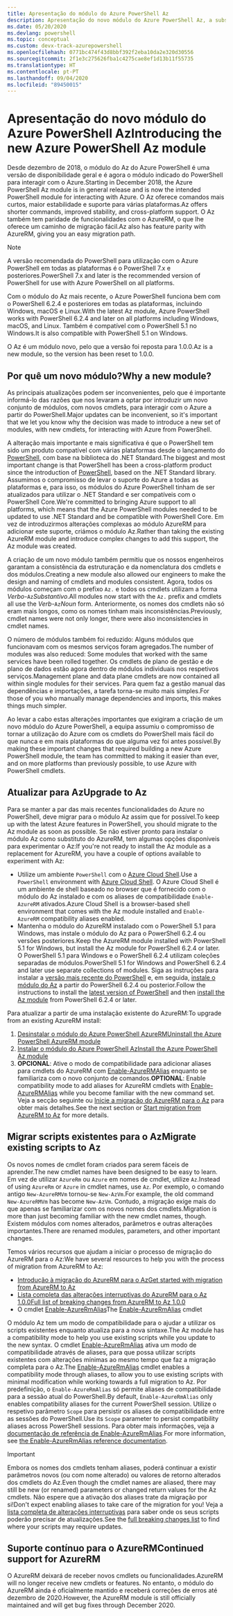 ```yaml
---
title: Apresentação do módulo do Azure PowerShell Az
description: Apresentação do novo módulo do Azure PowerShell Az, a substituição do módulo AzureRM.
ms.date: 05/20/2020
ms.devlang: powershell
ms.topic: conceptual
ms.custom: devx-track-azurepowershell
ms.openlocfilehash: 0771bc474f43d8bbf392f2eba10da2e320d30556
ms.sourcegitcommit: 2f1e3c275626fba1c4275cae8ef1d13b11f55735
ms.translationtype: HT
ms.contentlocale: pt-PT
ms.lasthandoff: 09/04/2020
ms.locfileid: "89450015"
---
```

# <a name="introducing-the-new-azure-powershell-az-module"></a><span data-ttu-id="a1fb1-103">Apresentação do novo módulo do Azure PowerShell Az</span><span class="sxs-lookup"><span data-stu-id="a1fb1-103">Introducing the new Azure PowerShell Az module</span></span>

<span data-ttu-id="a1fb1-104">Desde dezembro de 2018, o módulo do Az do Azure PowerShell é uma versão de disponibilidade geral e é agora o módulo indicado do PowerShell para interagir com o Azure.</span><span class="sxs-lookup"><span data-stu-id="a1fb1-104">Starting in December 2018, the Azure PowerShell Az module is in general release and is now the intended PowerShell module for interacting with Azure.</span></span> <span data-ttu-id="a1fb1-105">O Az oferece comandos mais curtos, maior estabilidade e suporte para várias plataformas.</span><span class="sxs-lookup"><span data-stu-id="a1fb1-105">Az offers shorter commands, improved stability, and cross-platform support.</span></span> <span data-ttu-id="a1fb1-106">O Az também tem paridade de funcionalidades com o AzureRM, o que lhe oferece um caminho de migração fácil.</span><span class="sxs-lookup"><span data-stu-id="a1fb1-106">Az also has feature parity with AzureRM, giving you an easy migration path.</span></span>

> [!NOTE]
> <span data-ttu-id="a1fb1-107">A versão recomendada do PowerShell para utilização com o Azure PowerShell em todas as plataformas é o PowerShell 7.x e posteriores.</span><span class="sxs-lookup"><span data-stu-id="a1fb1-107">PowerShell 7.x and later is the recommended version of PowerShell for use with Azure PowerShell on all platforms.</span></span>

<span data-ttu-id="a1fb1-108">Com o módulo do Az mais recente, o Azure PowerShell funciona bem com o PowerShell 6.2.4 e posteriores em todas as plataformas, incluindo Windows, macOS e Linux.</span><span class="sxs-lookup"><span data-stu-id="a1fb1-108">With the latest Az module, Azure PowerShell works with PowerShell 6.2.4 and later on all platforms including Windows, macOS, and Linux.</span></span> <span data-ttu-id="a1fb1-109">Também é compatível com o PowerShell 5.1 no Windows.</span><span class="sxs-lookup"><span data-stu-id="a1fb1-109">It is also compatible with PowerShell 5.1 on Windows.</span></span>

<span data-ttu-id="a1fb1-110">O Az é um módulo novo, pelo que a versão foi reposta para 1.0.0.</span><span class="sxs-lookup"><span data-stu-id="a1fb1-110">Az is a new module, so the version has been reset to 1.0.0.</span></span>

## <a name="why-a-new-module"></a><span data-ttu-id="a1fb1-111">Por quê um novo módulo?</span><span class="sxs-lookup"><span data-stu-id="a1fb1-111">Why a new module?</span></span>

<span data-ttu-id="a1fb1-112">As principais atualizações podem ser inconvenientes, pelo que é importante informá-lo das razões que nos levaram a optar por introduzir um novo conjunto de módulos, com novos cmdlets, para interagir com o Azure a partir do PowerShell.</span><span class="sxs-lookup"><span data-stu-id="a1fb1-112">Major updates can be inconvenient, so it's important that we let you know why the decision was made to introduce a new set of modules, with new cmdlets, for interacting with Azure from PowerShell.</span></span>

<span data-ttu-id="a1fb1-113">A alteração mais importante e mais significativa é que o PowerShell tem sido um produto compatível com várias plataformas desde o lançamento do [PowerShell](/powershell/scripting/overview), com base na biblioteca do .NET Standard.</span><span class="sxs-lookup"><span data-stu-id="a1fb1-113">The biggest and most important change is that PowerShell has been a cross-platform product since the introduction of [PowerShell](/powershell/scripting/overview), based on the .NET Standard library.</span></span>
<span data-ttu-id="a1fb1-114">Assumimos o compromisso de levar o suporte do Azure a todas as plataformas e, para isso, os módulos do Azure PowerShell tinham de ser atualizados para utilizar o .NET Standard e ser compatíveis com o PowerShell Core.</span><span class="sxs-lookup"><span data-stu-id="a1fb1-114">We're committed to bringing Azure support to all platforms, which means that the Azure PowerShell modules needed to be updated to use .NET Standard and be compatible with PowerShell Core.</span></span> <span data-ttu-id="a1fb1-115">Em vez de introduzirmos alterações complexas ao módulo AzureRM para adicionar este suporte, criámos o módulo Az.</span><span class="sxs-lookup"><span data-stu-id="a1fb1-115">Rather than taking the existing AzureRM module and introduce complex changes to add this support, the Az module was created.</span></span>

<span data-ttu-id="a1fb1-116">A criação de um novo módulo também permitiu que os nossos engenheiros garantam a consistência da estruturação e da nomenclatura dos cmdlets e dos módulos.</span><span class="sxs-lookup"><span data-stu-id="a1fb1-116">Creating a new module also allowed our engineers to make the design and naming of cmdlets and modules consistent.</span></span> <span data-ttu-id="a1fb1-117">Agora, todos os módulos começam com o prefixo `Az.` e todos os cmdlets utilizam a forma _Verbo_-`Az`_Substantivo_.</span><span class="sxs-lookup"><span data-stu-id="a1fb1-117">All modules now start with the `Az.` prefix and cmdlets all use the _Verb_-`Az`_Noun_ form.</span></span> <span data-ttu-id="a1fb1-118">Anteriormente, os nomes dos cmdlets não só eram mais longos, como os nomes tinham mais inconsistências.</span><span class="sxs-lookup"><span data-stu-id="a1fb1-118">Previously, cmdlet names were not only longer, there were also inconsistencies in cmdlet names.</span></span>

<span data-ttu-id="a1fb1-119">O número de módulos também foi reduzido: Alguns módulos que funcionavam com os mesmos serviços foram agregados.</span><span class="sxs-lookup"><span data-stu-id="a1fb1-119">The number of modules was also reduced: Some modules that worked with the same services have been rolled together.</span></span> <span data-ttu-id="a1fb1-120">Os cmdlets de plano de gestão e de plano de dados estão agora dentro de módulos individuais nos respetivos serviços.</span><span class="sxs-lookup"><span data-stu-id="a1fb1-120">Management plane and data plane cmdlets are now contained all within single modules for their services.</span></span> <span data-ttu-id="a1fb1-121">Para quem faz a gestão manual das dependências e importações, a tarefa torna-se muito mais simples.</span><span class="sxs-lookup"><span data-stu-id="a1fb1-121">For those of you who manually manage dependencies and imports, this makes things much simpler.</span></span>

<span data-ttu-id="a1fb1-122">Ao levar a cabo estas alterações importantes que exigiram a criação de um novo módulo do Azure PowerShell, a equipa assumiu o compromisso de tornar a utilização do Azure com os cmdlets do PowerShell mais fácil do que nunca e em mais plataformas do que alguma vez foi antes possível.</span><span class="sxs-lookup"><span data-stu-id="a1fb1-122">By making these important changes that required building a new Azure PowerShell module, the team has committed to making it easier than ever, and on more platforms than previously possible, to use Azure with PowerShell cmdlets.</span></span>

## <a name="upgrade-to-az"></a><span data-ttu-id="a1fb1-123">Atualizar para Az</span><span class="sxs-lookup"><span data-stu-id="a1fb1-123">Upgrade to Az</span></span>

<span data-ttu-id="a1fb1-124">Para se manter a par das mais recentes funcionalidades do Azure no PowerShell, deve migrar para o módulo Az assim que for possível.</span><span class="sxs-lookup"><span data-stu-id="a1fb1-124">To keep up with the latest Azure features in PowerShell, you should migrate to the Az module as soon as possible.</span></span> <span data-ttu-id="a1fb1-125">Se não estiver pronto para instalar o módulo Az como substituto do AzureRM, tem algumas opções disponíveis para experimentar o Az:</span><span class="sxs-lookup"><span data-stu-id="a1fb1-125">If you're not ready to install the Az module as a replacement for AzureRM, you have a couple of options available to experiment with Az:</span></span>

- <span data-ttu-id="a1fb1-126">Utilize um ambiente `PowerShell` com o [Azure Cloud Shell](https://docs.microsoft.com/azure/cloud-shell/overview).</span><span class="sxs-lookup"><span data-stu-id="a1fb1-126">Use a `PowerShell` environment with [Azure Cloud Shell](https://docs.microsoft.com/azure/cloud-shell/overview).</span></span> <span data-ttu-id="a1fb1-127">O Azure Cloud Shell é um ambiente de shell baseado no browser que é fornecido com o módulo do Az instalado e com os aliases de compatibilidade `Enable-AzureRM` ativados.</span><span class="sxs-lookup"><span data-stu-id="a1fb1-127">Azure Cloud Shell is a browser-based shell environment that comes with the Az module installed and `Enable-AzureRM` compatibility aliases enabled.</span></span>
- <span data-ttu-id="a1fb1-128">Mantenha o módulo do AzureRM instalado com o PowerShell 5.1 para Windows, mas instale o módulo do Az para o PowerShell 6.2.4 ou versões posteriores.</span><span class="sxs-lookup"><span data-stu-id="a1fb1-128">Keep the AzureRM module installed with PowerShell 5.1 for Windows, but install the Az module for PowerShell 6.2.4 or later.</span></span> <span data-ttu-id="a1fb1-129">O PowerShell 5.1 para Windows e o PowerShell 6.2.4 utilizam coleções separadas de módulos.</span><span class="sxs-lookup"><span data-stu-id="a1fb1-129">PowerShell 5.1 for Windows and PowerShell 6.2.4 and later use separate collections of modules.</span></span> <span data-ttu-id="a1fb1-130">Siga as instruções para instalar a [versão mais recente do PowerShell](/powershell/scripting/install/installing-powershell) e, em seguida, [instale o módulo do Az](install-az-ps.md) a partir do PowerShell 6.2.4 ou posterior.</span><span class="sxs-lookup"><span data-stu-id="a1fb1-130">Follow the instructions to install the [latest version of PowerShell](/powershell/scripting/install/installing-powershell) and then [install the Az module](install-az-ps.md) from PowerShell 6.2.4 or later.</span></span>

<span data-ttu-id="a1fb1-131">Para atualizar a partir de uma instalação existente do AzureRM:</span><span class="sxs-lookup"><span data-stu-id="a1fb1-131">To upgrade from an existing AzureRM install:</span></span>

1. [<span data-ttu-id="a1fb1-132">Desinstalar o módulo do Azure PowerShell AzureRM</span><span class="sxs-lookup"><span data-stu-id="a1fb1-132">Uninstall the Azure PowerShell AzureRM module</span></span>](/powershell/azure/uninstall-az-ps#uninstall-the-azurerm-module)
2. [<span data-ttu-id="a1fb1-133">Instalar o módulo do Azure PowerShell Az</span><span class="sxs-lookup"><span data-stu-id="a1fb1-133">Install the Azure PowerShell Az module</span></span>](install-az-ps.md)
3. <span data-ttu-id="a1fb1-134">**OPCIONAL**: Ative o modo de compatibilidade para adicionar aliases para cmdlets do AzureRM com [Enable-AzureRMAlias](/powershell/module/az.accounts/enable-azurermalias) enquanto se familiariza com o novo conjunto de comandos.</span><span class="sxs-lookup"><span data-stu-id="a1fb1-134">**OPTIONAL**: Enable compatibility mode to add aliases for AzureRM cmdlets with [Enable-AzureRMAlias](/powershell/module/az.accounts/enable-azurermalias) while you become familiar with the new command set.</span></span> <span data-ttu-id="a1fb1-135">Veja a secção seguinte ou [Inicie a migração do AzureRM para o Az](migrate-from-azurerm-to-az.md) para obter mais detalhes.</span><span class="sxs-lookup"><span data-stu-id="a1fb1-135">See the next section or [Start migration from AzureRM to Az](migrate-from-azurerm-to-az.md) for more details.</span></span>

## <a name="migrate-existing-scripts-to-az"></a><span data-ttu-id="a1fb1-136">Migrar scripts existentes para o Az</span><span class="sxs-lookup"><span data-stu-id="a1fb1-136">Migrate existing scripts to Az</span></span>

<span data-ttu-id="a1fb1-137">Os novos nomes de cmdlet foram criados para serem fáceis de aprender.</span><span class="sxs-lookup"><span data-stu-id="a1fb1-137">The new cmdlet names have been designed to be easy to learn.</span></span> <span data-ttu-id="a1fb1-138">Em vez de utilizar `AzureRm` ou `Azure` em nomes de cmdlet, utilize `Az`.</span><span class="sxs-lookup"><span data-stu-id="a1fb1-138">Instead of using `AzureRm` or `Azure` in cmdlet names, use `Az`.</span></span> <span data-ttu-id="a1fb1-139">Por exemplo, o comando antigo `New-AzureRMVm` tornou-se `New-AzVm`.</span><span class="sxs-lookup"><span data-stu-id="a1fb1-139">For example, the old command `New-AzureRMVm` has become `New-AzVm`.</span></span>
<span data-ttu-id="a1fb1-140">Contudo, a migração exige mais do que apenas se familiarizar com os novos nomes dos cmdlets.</span><span class="sxs-lookup"><span data-stu-id="a1fb1-140">Migration is more than just becoming familiar with the new cmdlet names, though.</span></span> <span data-ttu-id="a1fb1-141">Existem módulos com nomes alterados, parâmetros e outras alterações importantes.</span><span class="sxs-lookup"><span data-stu-id="a1fb1-141">There are renamed modules, parameters, and other important changes.</span></span>

<span data-ttu-id="a1fb1-142">Temos vários recursos que ajudam a iniciar o processo de migração do AzureRM para o Az:</span><span class="sxs-lookup"><span data-stu-id="a1fb1-142">We have several resources to help you with the process of migration from AzureRM to Az:</span></span>

- [<span data-ttu-id="a1fb1-143">Introdução à migração do AzureRM para o Az</span><span class="sxs-lookup"><span data-stu-id="a1fb1-143">Get started with migration from AzureRM to Az</span></span>](migrate-from-azurerm-to-az.md)
- [<span data-ttu-id="a1fb1-144">Lista completa das alterações interruptivas do AzureRM para o Az 1.0.0</span><span class="sxs-lookup"><span data-stu-id="a1fb1-144">Full list of breaking changes from AzureRM to Az 1.0.0</span></span>](migrate-az-1.0.0.md)
- <span data-ttu-id="a1fb1-145">O cmdlet [Enable-AzureRmAlias](/powershell/module/az.accounts/enable-azurermalias)</span><span class="sxs-lookup"><span data-stu-id="a1fb1-145">The [Enable-AzureRmAlias](/powershell/module/az.accounts/enable-azurermalias) cmdlet</span></span>

<span data-ttu-id="a1fb1-146">O módulo Az tem um modo de compatibilidade para o ajudar a utilizar os scripts existentes enquanto atualiza para a nova sintaxe.</span><span class="sxs-lookup"><span data-stu-id="a1fb1-146">The Az module has a compatibility mode to help you use existing scripts while you update to the new syntax.</span></span> <span data-ttu-id="a1fb1-147">O cmdlet [Enable-AzureRmAlias](/powershell/module/az.accounts/enable-azurermalias) ativa um modo de compatibilidade através de aliases, para que possa utilizar scripts existentes com alterações mínimas ao mesmo tempo que faz a migração completa para o Az.</span><span class="sxs-lookup"><span data-stu-id="a1fb1-147">The [Enable-AzureRmAlias](/powershell/module/az.accounts/enable-azurermalias) cmdlet enables a compatibility mode through aliases, to allow you to use existing scripts with minimal modification while working towards a full migration to Az.</span></span> <span data-ttu-id="a1fb1-148">Por predefinição, o `Enable-AzureRmAlias` só permite aliases de compatibilidade para a sessão atual do PowerShell.</span><span class="sxs-lookup"><span data-stu-id="a1fb1-148">By default, `Enable-AzureRmAlias` only enables compatibility aliases for the current PowerShell session.</span></span> <span data-ttu-id="a1fb1-149">Utilize o respetivo parâmetro `Scope` para persistir os aliases de compatibilidade entre as sessões do PowerShell.</span><span class="sxs-lookup"><span data-stu-id="a1fb1-149">Use its `Scope` parameter to persist compatibility aliases across PowerShell sessions.</span></span> <span data-ttu-id="a1fb1-150">Para obter mais informações, veja a [documentação de referência de Enable-AzureRmAlias](/powershell/module/az.accounts/enable-azurermalias).</span><span class="sxs-lookup"><span data-stu-id="a1fb1-150">For more information, see [the Enable-AzureRmAlias reference documentation](/powershell/module/az.accounts/enable-azurermalias).</span></span>

> [!IMPORTANT]
> <span data-ttu-id="a1fb1-151">Embora os nomes dos cmdlets tenham aliases, poderá continuar a existir parâmetros novos (ou com nome alterado) ou valores de retorno alterados dos cmdlets do Az.</span><span class="sxs-lookup"><span data-stu-id="a1fb1-151">Even though the cmdlet names are aliased, there may still be new (or renamed) parameters or changed return values for the Az cmdlets.</span></span> <span data-ttu-id="a1fb1-152">Não espere que a ativação dos aliases trate da migração por si!</span><span class="sxs-lookup"><span data-stu-id="a1fb1-152">Don't expect enabling aliases to take care of the migration for you!</span></span> <span data-ttu-id="a1fb1-153">Veja a [lista completa de alterações interruptivas](migrate-az-1.0.0.md) para saber onde os seus scripts poderão precisar de atualizações.</span><span class="sxs-lookup"><span data-stu-id="a1fb1-153">See the [full breaking changes list](migrate-az-1.0.0.md) to find where your scripts may require updates.</span></span>

## <a name="continued-support-for-azurerm"></a><span data-ttu-id="a1fb1-154">Suporte contínuo para o AzureRM</span><span class="sxs-lookup"><span data-stu-id="a1fb1-154">Continued support for AzureRM</span></span>

<span data-ttu-id="a1fb1-155">O AzureRM deixará de receber novos cmdlets ou funcionalidades.</span><span class="sxs-lookup"><span data-stu-id="a1fb1-155">AzureRM will no longer receive new cmdlets or features.</span></span> <span data-ttu-id="a1fb1-156">No entanto, o módulo do AzureRM ainda é oficialmente mantido e receberá correções de erros até dezembro de 2020.</span><span class="sxs-lookup"><span data-stu-id="a1fb1-156">However, the AzureRM module is still officially maintained and will get bug fixes through December 2020.</span></span>
